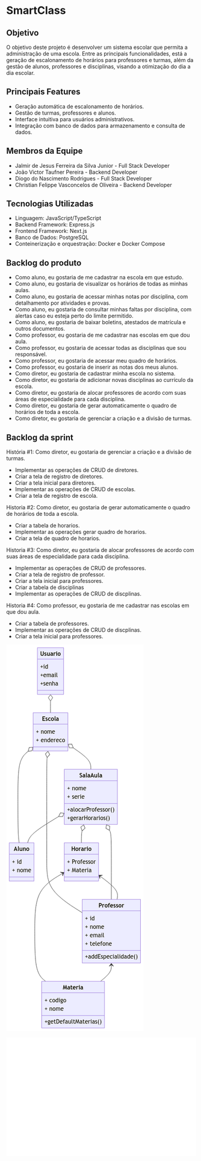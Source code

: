 # SmartClass

## Objetivo

O objetivo deste projeto é desenvolver um sistema escolar que permita a
administração de uma escola. Entre as principais funcionalidades, está a
geração de escalonamento de horários para professores e turmas, além da gestão
de alunos, professores e disciplinas, visando a otimização do dia a dia
escolar.

## Principais Features

- Geração automática de escalonamento de horários.
- Gestão de turmas, professores e alunos.
- Interface intuitiva para usuários administrativos.
- Integração com banco de dados para armazenamento e consulta de dados.

## Membros da Equipe

- Jalmir de Jesus Ferreira da Silva Junior - Full Stack Developer
- João Victor Taufner Pereira - Backend Developer
- Diogo do Nascimento Rodrigues - Full Stack Developer
- Christian Felippe Vasconcelos de Oliveira - Backend Developer

## Tecnologias Utilizadas

- Linguagem: JavaScript/TypeScript
- Backend Framework: Express.js
- Frontend Framework: Next.js
- Banco de Dados: PostgreSQL
- Conteinerização e orquestração: Docker e Docker Compose

## Backlog do produto
- Como aluno, eu gostaria de me cadastrar na escola em que estudo.
- Como aluno, eu gostaria de visualizar os horários de todas as minhas aulas.
- Como aluno, eu gostaria de acessar minhas notas por disciplina, com detalhamento por atividades e provas.
- Como aluno, eu gostaria de consultar minhas faltas por disciplina, com alertas caso eu esteja perto do limite permitido.
- Como aluno, eu gostaria de baixar boletins, atestados de matrícula e outros documentos.
- Como professor, eu gostaria de me cadastrar nas escolas em que dou aula.
- Como professor, eu gostaria de acessar todas as disciplinas que sou responsável.
- Como professor, eu gostaria de acessar meu quadro de horários.
- Como professor, eu gostaria de inserir as notas dos meus alunos.
- Como diretor, eu gostaria de cadastrar minha escola no sistema.
- Como diretor, eu gostaria de adicionar novas disciplinas ao currículo da escola.
- Como diretor, eu gostaria de alocar professores de acordo com suas áreas de especialidade para cada disciplina.
- Como diretor, eu gostaria de gerar automaticamente o quadro de horários de toda a escola.
- Como diretor, eu gostaria de gerenciar a criação e a divisão de turmas.
 
 ## Backlog da sprint

História #1: Como diretor, eu gostaria de gerenciar a criação e a divisão de turmas.
- Implementar as operações de CRUD de diretores.
- Criar a tela de registro de diretores.
- Criar a tela inicial para diretores.
- Implementar as operações de CRUD de escolas.
- Criar a tela de registro de escola.

Historia #2: Como diretor, eu gostaria de gerar automaticamente o quadro de horários de toda a escola.
- Criar a tabela de horarios.
- Implementar as operações gerar quadro de horarios.
- Criar a tela de quadro de horarios.

Historia #3: Como diretor, eu gostaria de alocar professores de acordo com suas áreas de especialidade para cada disciplina.
- Implementar as operações de CRUD de professores.
- Criar a tela de registro de professor.
- Criar a tela inicial para professores.
- Criar a tabela de disciplinas
- Implementar as operações de CRUD de discplinas.

Historia #4: Como professor, eu gostaria de me cadastrar nas escolas em que dou aula.
- Criar a tabela de professores.
- Implementar as operações de CRUD de discplinas.
- Criar a tela inicial para professores.

![classDiagram](docs/classDiagram.png)

![sequential](docs/sequential.png)